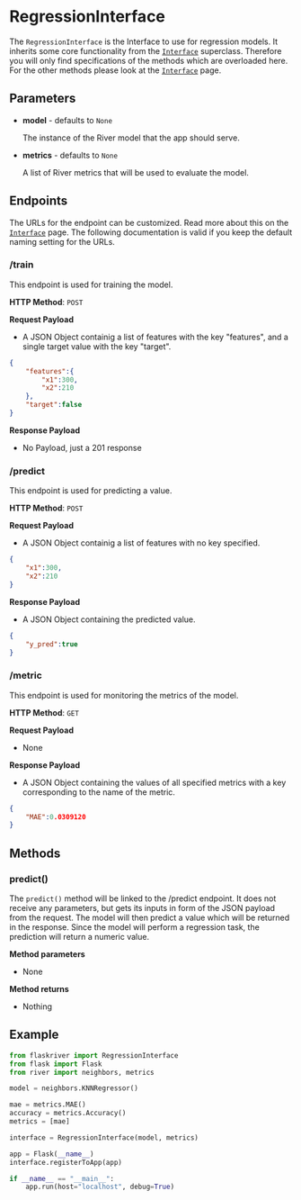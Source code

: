 # RegressionInterface

The `RegressionInterface` is the Interface to use for regression models. It inherits some core functionality from the [`Interface`](Interface.md) superclass. Therefore you will only find specifications of the methods which are overloaded here. For the other methods please look at the [`Interface`](Interface.md) page.

## Parameters

- **model** - defaults to `None`

    The instance of the River model that the app should serve.

- **metrics** - defaults to `None`

    A list of River metrics that will be used to evaluate the model.

## Endpoints

The URLs for the endpoint can be customized. Read more about this on the [`Interface`](Interface.md) page. The following documentation is valid if you keep the default naming setting for the URLs.

### /train
This endpoint is used for training the model.

**HTTP Method**: `POST`

**Request Payload**

- A JSON Object containig a list of features with the key "features", and a single target value with the key "target".
```json
{
    "features":{
        "x1":300,
        "x2":210
    },
    "target":false
}
```

**Response Payload** 

- No Payload, just a 201 response

### /predict
This endpoint is used for predicting a value.

**HTTP Method**: `POST`

**Request Payload**

- A JSON Object containig a list of features with no key specified.
```json
{
    "x1":300,
    "x2":210
}
```

**Response Payload** 

- A JSON Object containing the predicted value.
```json
{
    "y_pred":true
}
```

### /metric
This endpoint is used for monitoring the metrics of the model.

**HTTP Method**: `GET`

**Request Payload**

- None

**Response Payload** 

- A JSON Object containing the values of all specified metrics with a key corresponding to the name of the metric.

```json
{
    "MAE":0.0309120
}
```

## Methods

### predict()

The `predict()` method will be linked to the /predict endpoint. It does not receive any parameters, but gets its inputs in form of the JSON payload from the request. The model will then predict a value which will be returned in the response. Since the model will perform a regression task, the prediction will return a numeric value.

**Method parameters**

- None

**Method returns**

- Nothing

## Example

```python
from flaskriver import RegressionInterface
from flask import Flask
from river import neighbors, metrics

model = neighbors.KNNRegressor()

mae = metrics.MAE()
accuracy = metrics.Accuracy()
metrics = [mae]

interface = RegressionInterface(model, metrics)

app = Flask(__name__)
interface.registerToApp(app)

if __name__ == "__main__":
    app.run(host="localhost", debug=True)

```
